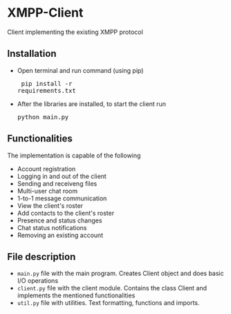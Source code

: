 # XMPP-Client
Client implementing the existing XMPP protocol

## Installation
* Open terminal and run command (using pip) <pre> pip install -r requirements.txt</pre>
* After the libraries are installed, to start the client run <pre> python main.py </pre> 

## Functionalities
The implementation is capable of the following
* Account registration
* Logging in and out of the client
* Sending and receiveng files
* Multi-user chat room
* 1-to-1 message communication
* View the client's roster
* Add contacts to the client's roster
* Presence and status changes
* Chat status notifications
* Removing an existing account

## File description
* `main.py` file with the main program. Creates Client object and does basic I/O operations
* `client.py` file with the client module. Contains the class Client and implements the mentioned functionalities
* `util.py` file with utilities. Text formatting, functions and imports.
